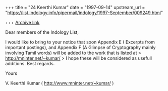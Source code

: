 +++
title = "24 Keerthi Kumar"
date = "1997-09-14"
upstream_url = "https://list.indology.info/pipermail/indology/1997-September/009249.html"

+++
[Archive link](https://list.indology.info/pipermail/indology/1997-September/009249.html)

Dear members of the Indology List,

I would like to bring to your notice that soon Appendix E ( Excerpts from
important postings), and Appendix F (A Glimpse of  Cryptography mainly
involving Tamil words)  will be added to the work that is listed at >
 http://mninter.net/~kumar/ >
I hope these will be considered as usefull additions. Best regards.

Yours

V. Keerthi Kumar (  http://www.mninter.net/~kumar/ )



